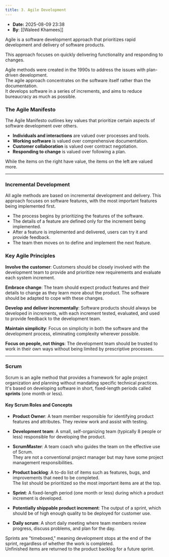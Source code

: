 ```yaml
---
title: 3. Agile Development
---
```


- **Date:** 2025-08-09 23:38
- **By**: [[Waleed Khamees]]

Agile is a software development approach that prioritizes rapid development and delivery of software products.

This approach focuses on quickly delivering functionality and responding to changes.

Agile methods were created in the 1990s to address the issues with plan-driven development.  
The agile approach concentrates on the software itself rather than the documentation.  
It develops software in a series of increments, and aims to reduce bureaucracy as much as possible.

### The Agile Manifesto

The Agile Manifesto outlines key values that prioritize certain aspects of software development over others.


* **Individuals and interactions** are valued over processes and tools.
* **Working software** is valued over comprehensive documentation.
* **Customer collaboration** is valued over contract negotiation.
* **Responding to change** is valued over following a plan.

While the items on the right have value, the items on the left are valued more.

--- 

### Incremental Development

All agile methods are based on incremental development and delivery. This approach focuses on software features, with the most important features being implemented first.

* The process begins by prioritizing the features of the software.
* The details of a feature are defined only for the increment being implemented.
* After a feature is implemented and delivered, users can try it and provide feedback.
* The team then moves on to define and implement the next feature.

### Key Agile Principles

**Involve the customer**: Customers should be closely involved with the development team to provide and prioritize new requirements and evaluate each system increment.

**Embrace change**: The team should expect product features and their details to change as they learn more about the product. The software should be adapted to cope with these changes.

**Develop and deliver incrementally**: Software products should always be developed in increments, with each increment tested, evaluated, and used to provide feedback to the development team.

**Maintain simplicity**: Focus on simplicity in both the software and the development process, eliminating complexity wherever possible.

**Focus on people, not things**: The development team should be trusted to work in their own ways without being limited by prescriptive processes.

--- 

### Scrum

Scrum is an agile method that provides a framework for agile project organization and planning without mandating specific technical practices.  
It's based on developing software in short, fixed-length periods called **sprints** (one month or less).

#### Key Scrum Roles and Concepts

* **Product Owner**: A team member responsible for identifying product features and attributes. They review work and assist with testing.
* **Development team**: A small, self-organizing team (typically 8 people or less) responsible for developing the product.
* **ScrumMaster**: A team coach who guides the team on the effective use of Scrum.  
They are not a conventional project manager but may have some project management responsibilities.
* **Product backlog**: A to-do list of items such as features, bugs, and improvements that need to be completed.  
The list should be prioritized so the most important items are at the top.

* **Sprint**: A fixed-length period (one month or less) during which a product increment is developed.

* **Potentially shippable product increment**: The output of a sprint, which should be of high enough quality to be deployed for customer use.

* **Daily scrum**: A short daily meeting where team members review progress, discuss problems, and plan for the day.

Sprints are "timeboxed," meaning development stops at the end of the sprint, regardless of whether the work is completed.  
Unfinished items are returned to the product backlog for a future sprint.
